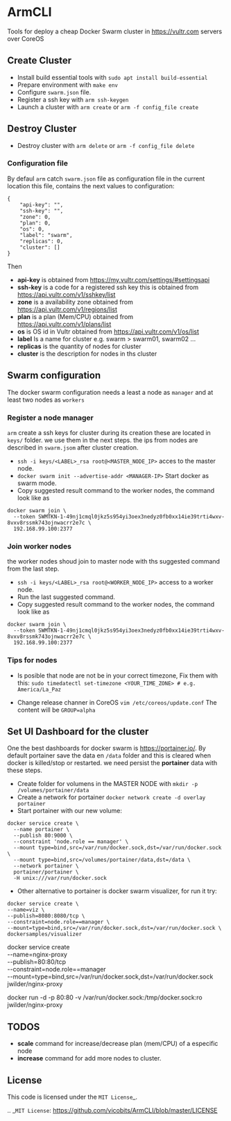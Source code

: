 # ArmCLI

Tools for deploy a cheap Docker Swarm cluster in https://vultr.com servers over CoreOS

## Create Cluster
  - Install build essential tools with `sudo apt install build-essential`
  - Prepare environment with `make env`
  - Configure  `swarm.json` file.
  - Register a ssh key with `arm ssh-keygen`
  - Launch a cluster with `arm create` or `arm -f config_file create`

## Destroy Cluster
  - Destroy cluster with `arm delete` or `arm -f config_file delete`

### Configuration file

By defaul `arm` catch `swarm.json` file as configuration file in the current location
this file, contains the next values to configuration:

```
{
    "api-key": "",
    "ssh-key": "",
    "zone": 0,
    "plan": 0,
    "os": 0,
    "label": "swarm",
    "replicas": 0,
    "cluster": []
}
```
Then
  * **api-key** is obtained from https://my.vultr.com/settings/#settingsapi
  * **ssh-key** is a code for a registered ssh key this is obtained from https://api.vultr.com/v1/sshkey/list
  * **zone** is a availability zone obtained from https://api.vultr.com/v1/regions/list
  * **plan** is a plan (Mem/CPU) obtained from https://api.vultr.com/v1/plans/list
  * **os** is OS id in Vultr obtained from https://api.vultr.com/v1/os/list
  * **label** Is a name for cluster e.g. swarm > swarm01, swarm02 ...
  * **replicas** is the quantity of nodes for cluster
  * **cluster** is the description for nodes in ths cluster


## Swarm configuration

The docker swarm configuration needs a least a node as `manager` and at least two nodes as `workers`

### Register a node manager

`arm` create a ssh keys for cluster during its creation these are located in `keys/` folder. we use them in the next steps.
the ips from nodes are described in `swarm.jsom` after cluster creation.

  - `ssh -i keys/<LABEL>_rsa root@<MASTER_NODE_IP>` acces to the master node.
  - `docker swarm init --advertise-addr <MANAGER-IP>` Start docker as swarm mode.
  - Copy suggested result command to the worker nodes, the command look like as
  ```
  docker swarm join \
    --token SWMTKN-1-49nj1cmql0jkz5s954yi3oex3nedyz0fb0xx14ie39trti4wxv-8vxv8rssmk743ojnwacrr2e7c \
    192.168.99.100:2377
  ```
### Join worker nodes
the worker nodes shoud join to master node with ths suggested command from the last step.

  - `ssh -i keys/<LABEL>_rsa root@<WORKER_NODE_IP>` access to a worker node.
  - Run the last suggested command.
  - Copy suggested result command to the worker nodes, the command look like as
  ```
  docker swarm join \
    --token SWMTKN-1-49nj1cmql0jkz5s954yi3oex3nedyz0fb0xx14ie39trti4wxv-8vxv8rssmk743ojnwacrr2e7c \
    192.168.99.100:2377
  ```

### Tips for nodes

  * Is posible that node are not be in your correct timezone, Fix them with this:
  `sudo timedatectl set-timezone <YOUR_TIME_ZONE> # e.g. America/La_Paz`

  * Change release channer in CoreOS
  `vim /etc/coreos/update.conf` The content will be `GROUP=alpha`

## Set UI Dashboard for the cluster

One the best dashboards for docker swarm is https://portainer.io/.
By default portainer save the data en `/data` folder and this is cleared when docker is killed/stop or restarted.
we need persist the **portainer** data with these steps.
  - Create folder for volumens in the MASTER NODE with `mkdir -p /volumes/portainer/data`
  - Create a network for portainer `docker network create -d overlay portainer`
  - Start portainer with our new volume:
  ```
  docker service create \
    --name portainer \
    --publish 80:9000 \
    --constraint 'node.role == manager' \
    --mount type=bind,src=/var/run/docker.sock,dst=/var/run/docker.sock \
    --mount type=bind,src=/volumes/portainer/data,dst=/data \
    --network portainer \
    portainer/portainer \
    -H unix:///var/run/docker.sock
  ```
  - Other alternative to portainer is docker swarm visualizer, for run it try:
  ```
  docker service create \
  --name=viz \
  --publish=8080:8080/tcp \
  --constraint=node.role==manager \
  --mount=type=bind,src=/var/run/docker.sock,dst=/var/run/docker.sock \
  dockersamples/visualizer
  ```

  docker service create \
  --name=nginx-proxy \
  --publish=80:80/tcp \
  --constraint=node.role==manager \
  --mount=type=bind,src=/var/run/docker.sock,dst=/var/run/docker.sock \
  jwilder/nginx-proxy



 docker run -d -p 80:80 -v /var/run/docker.sock:/tmp/docker.sock:ro jwilder/nginx-proxy

## TODOS
  * **scale** command for increase/decrease plan (mem/CPU) of a especific node
  * **increase** command for add more nodes to cluster.









License
-------

This code is licensed under the `MIT License`_.

.. _`MIT License`: https://github.com/vicobits/ArmCLI/blob/master/LICENSE
